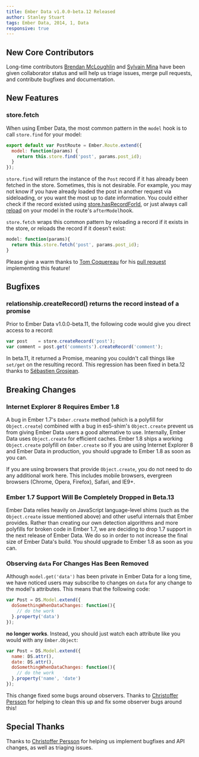 ```yaml
---
title: Ember Data v1.0.0-beta.12 Released
author: Stanley Stuart
tags: Ember Data, 2014, 1, Data
responsive: true
---
```


## New Core Contributors

Long-time contributors [Brendan McLoughlin][bmac] and [Sylvain Mina][sly7-7]
have been given collaborator status and will help us triage issues, merge pull
requests, and contribute bugfixes and documentation.

## New Features

### store.fetch

When using Ember Data, the most common pattern in the `model` hook is to call
`store.find` for your model:

```javascript
export default var PostRoute = Ember.Route.extend({
  model: function(params) {
    return this.store.find('post', params.post_id);
  }
});
```

`store.find` will return the instance of the `Post` record if it has already
been fetched in the store. Sometimes, this is not desirable. For example, you
may not know if you have already loaded the post in another request via
sideloading, or you want the most up to date information. You could either
check if the record existed using
[store.hasRecordForId][store-has-record-for-id], or just always call
[reload][model-reload] on your model in the route's `afterModel`hook.

`store.fetch` wraps this common pattern by reloading a record if it exists in
the store, or reloads the record if it doesn't exist:

```javascript
model: function(params){
  return this.store.fetch('post', params.post_id);
}
```

Please give a warm thanks to [Tom Coquereau][thaume] for his [pull
request][store-fetch-pull-request] implementing this feature!

## Bugfixes

### relationship.createRecord() returns the record instead of a promise

Prior to Ember Data v1.0.0-beta.11, the following code would give you direct
access to a record:

```javascript
var post    = store.createRecord('post');
var comment = post.get('comments').createRecord('comment');
```

In beta.11, it returned a Promise, meaning you couldn't call things like
`set/get` on the resulting record. This regression has been fixed in beta.12
thanks to [Sébastien Grosjean][zen-coccoon].

## Breaking Changes

### Internet Explorer 8 Requires Ember 1.8

A bug in Ember 1.7's `Ember.create` method (which is a polyfill for
`Object.create`) combined with a bug in es5-shim's `Object.create` prevent us
from giving Ember Data users a good alternative to use. Internally, Ember Data
uses `Object.create` for efficient caches. Ember 1.8 ships a working
`Object.create` polyfill on `Ember.create` so if you are using Internet
Explorer 8 and Ember Data in production, you should upgrade to Ember 1.8 as
soon as you can.

If you are using browsers that provide `Object.create`, you do not need to do
any additional work here. This includes mobile browsers, evergreen browsers
(Chrome, Opera, Firefox), Safari, and IE9+.

### Ember 1.7 Support Will Be Completely Dropped in Beta.13

Ember Data relies heavily on JavaScript language-level shims (such as the
`Object.create` issue mentioned above) and other useful internals that Ember
provides. Rather than creating our own detection algorithms and more polyfills
for broken code in Ember 1.7, we are deciding to drop 1.7 support in the next
release of Ember Data. We do so in order to not increase the final size of
Ember Data's build. You should upgrade to Ember 1.8 as soon as you can.

### Observing `data` For Changes Has Been Removed

Although `model.get('data')` has been private in Ember Data for a long time, we
have noticed users may subscribe to changes on `data` for any change to the
model's attributes. This means that the following code:

```javascript
var Post = DS.Model.extend({
  doSomethingWhenDataChanges: function(){
    // do the work
  }.property('data')
});
```

**no longer works**. Instead, you should just watch each attribute like you
would with any `Ember.Object`:

```javascript
var Post = DS.Model.extend({
  name: DS.attr(),
  date: DS.attr(),
  doSomethingWhenDataChanges: function(){
    // do the work
  }.property('name', 'date')
});
```

This change fixed some bugs around observers. Thanks to [Christoffer
Persson][wecc] for helping to clean this up and fix some observer bugs around
this!

## Special Thanks

Thanks to [Christoffer Persson][wecc] for helping us implement bugfixes and API
changes, as well as triaging issues.

<!-- Links -->
[store-has-record-for-id]: http://emberjs.com/api/data/classes/DS.Store.html#method_hasRecordForId
[model-reload]: http://emberjs.com/api/data/classes/DS.Model.html#method_reload
[thaume]: https://github.com/thaume
[store-fetch-pull-request]:https://github.com/emberjs/data/pull/2478
[zen-coccoon]: https://github.com/ZenCocoon
[wecc]: https://github.com/wecc
[road-to-1]: http://emberjs.com/blog/2014/03/18/the-road-to-ember-data-1-0.html
[hjdivad]: https://github.com/hjdivad
[igor]: https://github.com/igorT
[stef]: https://github.com/stefanpenner
[pretender]: https://github.com/trek/pretender
[bmac]: https://github.com/bmac
[sly7-7]: https://github.com/sly7-7
